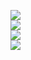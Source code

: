 <img src="Screenshot 2024-08-21 at 12.31.46 AM.png"><br>
<img src="Screenshot 2024-08-21 at 12.32.06 AM.png"><br>
<img src="Screenshot 2024-08-21 at 12.32.14 AM.png"><br>
<img src="Screenshot 2024-08-21 at 12.32.44 AM.png">
